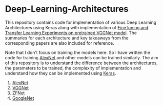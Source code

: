 # Deep-Learning-Architectures

This repository contains code for implementation of various Deep Learning Architectures using Keras along with implementation of [FineTuning and Transfer Learning Experiments on pretrained VGGNet model](https://github.com/thechange/Deep-Learning-Architectures/tree/master/VGGNet%20Implementation). The summaries for each architecture and key takeaways from the corresponding papers are also included for reference.

Note that I don't focus on training the models here. So I have written the code for training [AlexNet](https://github.com/thechange/Deep-Learning-Architectures/tree/master/AlexNet%20Implementation) and other models can be trained similarly. The aim of this repository is to understand the difference between the architectures, the parameters to be trained, the complexity of implementation and understand how they can be implemented using [Keras](http://keras.io).

1. [AlexNet](https://github.com/thechange/Deep-Learning-Architectures/tree/master/AlexNet%20Implementation)
2. [VGGNet](https://github.com/thechange/Deep-Learning-Architectures/tree/master/VGGNet%20Experiments)
3. [ZFNet](https://github.com/thechange/Deep-Learning-Architectures/tree/master/ZFNet)
4. [GoogleNet](https://github.com/thechange/Deep-Learning-Architectures/tree/master/GoogleNet)
